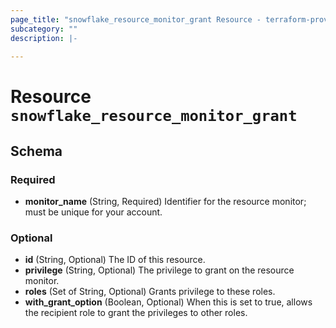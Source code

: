 ```yaml
---
page_title: "snowflake_resource_monitor_grant Resource - terraform-provider-snowflake"
subcategory: ""
description: |-
  
---
```


# Resource `snowflake_resource_monitor_grant`





## Schema

### Required

- **monitor_name** (String, Required) Identifier for the resource monitor; must be unique for your account.

### Optional

- **id** (String, Optional) The ID of this resource.
- **privilege** (String, Optional) The privilege to grant on the resource monitor.
- **roles** (Set of String, Optional) Grants privilege to these roles.
- **with_grant_option** (Boolean, Optional) When this is set to true, allows the recipient role to grant the privileges to other roles.



